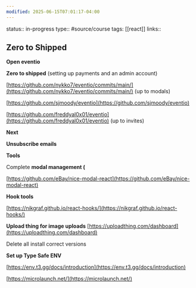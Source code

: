 ```yaml
---
modified: 2025-06-15T07:01:17-04:00
---
```

status:: in-progress
type:: #source/course
tags: [[react]]
links::
## Zero to Shipped

**Open eventio**

**Zero to shipped** (setting up payments and an admin account)

[https://github.com/nykko7/eventio/commits/main/](https://github.com/nykko7/eventio/commits/main/) (up to modals)

[https://github.com/sjmoody/eventio](https://github.com/sjmoody/eventio)  

[https://github.com/freddyal0x01/eventio](https://github.com/freddyal0x01/eventio) (up to invites)



**Next** 

**Unsubscribe emails**



**Tools**

Complete **modal management (**

[https://github.com/eBay/nice-modal-react](https://github.com/eBay/nice-modal-react)



**Hook tools**

[https://nikgraf.github.io/react-hooks/](https://nikgraf.github.io/react-hooks/)



**Upload thing for image uploads**
[https://uploadthing.com/dashboard](https://uploadthing.com/dashboard)


Delete all install correct versions



**Set up Type Safe ENV**

[https://env.t3.gg/docs/introduction](https://env.t3.gg/docs/introduction)





[https://microlaunch.net/](https://microlaunch.net/)
